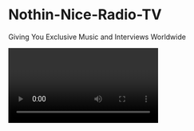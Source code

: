 # Nothin-Nice-Radio-TV
Giving You Exclusive Music and Interviews Worldwide 

<?xml version="1.0" encoding="iso-8859-1"?>
<Videos>
	<Video>
		<Title>Dj Nothin Nice Grammy Member discuss topic Nothin Nice Radio TV Eps 1</Title>
		<Image>http://rokudev.roku.com/rokudev/examples/videoplayer/images/DjNothinNice.jpg</Image>
		<Url></Url>
	</Video>
		
</Videos>
